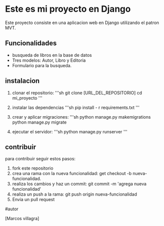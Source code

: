 # Este es mi proyecto en Django

Este proyecto consiste en una aplicacion web en Django utilizando el patron MVT.

## Funcionalidades

- busqueda de libros en la base de datos
- Tres modelos: Autor, Libro y Editoria
- Formulario para la busqueda.

## instalacion

1) clonar el repositorio:
    '''sh
    git clone [URL_DEL_REPOSITORIO]
    cd mi_proyecto
    '''
2) instalar las dependencias
    '''sh
    pip install - r requirements.txt
    '''
3) crear y aplicar migraciones:
    '''sh
    python manage.py makemigrations
    python manage.py migrate

4) ejecutar el servidor:
    '''sh
    python manage.py runserver
    '''

## contribuir

para contribuir seguir estos pasos:
1) fork este repositorio
2) crea una rama con la nueva funcionalidad: get checkout -b nueva-funcionalidad.
3) realiza los cambios y haz un commit: 
git commit -m 'agrega nueva funcionalidad'
4) realiza un push a la rama: git push origin nueva-funcionalidad
5) Envia un pull request

#autor

[Marcos villagra]